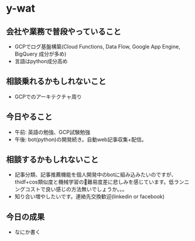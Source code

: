 # y-wat

## 会社や業務で普段やっていること
- GCPでログ基盤構築(Cloud Functions, Data Flow, Google App Engine, BigQuery 成分が多め)
- 言語はpython成分高め

## 相談乗れるかもしれないこと
- GCPでのアーキテクチャ周り

## 今日やること
- 午前: 英語の勉強、GCP試験勉強
- 午後: bot(python)の開発続き。自動web記事収集+配信。

## 相談するかもしれないこと
- 記事分類、記事推薦機能を個人開発中のbotに組み込みたいのですが、thidf+cos類似度と機械学習の難易度差に悲しみを感じています。低ランニングコストで良い感じの方法無いでしょうか。。。
- 知り合い増やしたいです。連絡先交換歓迎(linkedin or facebook)

## 今日の成果
- なにか書く
